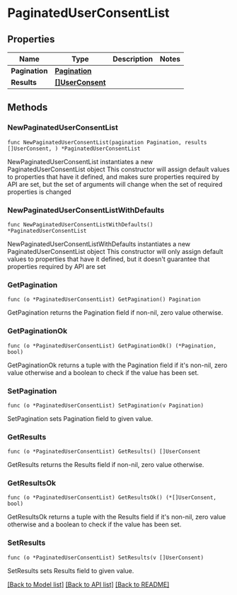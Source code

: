 # PaginatedUserConsentList

## Properties

Name | Type | Description | Notes
------------ | ------------- | ------------- | -------------
**Pagination** | [**Pagination**](Pagination.md) |  | 
**Results** | [**[]UserConsent**](UserConsent.md) |  | 

## Methods

### NewPaginatedUserConsentList

`func NewPaginatedUserConsentList(pagination Pagination, results []UserConsent, ) *PaginatedUserConsentList`

NewPaginatedUserConsentList instantiates a new PaginatedUserConsentList object
This constructor will assign default values to properties that have it defined,
and makes sure properties required by API are set, but the set of arguments
will change when the set of required properties is changed

### NewPaginatedUserConsentListWithDefaults

`func NewPaginatedUserConsentListWithDefaults() *PaginatedUserConsentList`

NewPaginatedUserConsentListWithDefaults instantiates a new PaginatedUserConsentList object
This constructor will only assign default values to properties that have it defined,
but it doesn't guarantee that properties required by API are set

### GetPagination

`func (o *PaginatedUserConsentList) GetPagination() Pagination`

GetPagination returns the Pagination field if non-nil, zero value otherwise.

### GetPaginationOk

`func (o *PaginatedUserConsentList) GetPaginationOk() (*Pagination, bool)`

GetPaginationOk returns a tuple with the Pagination field if it's non-nil, zero value otherwise
and a boolean to check if the value has been set.

### SetPagination

`func (o *PaginatedUserConsentList) SetPagination(v Pagination)`

SetPagination sets Pagination field to given value.


### GetResults

`func (o *PaginatedUserConsentList) GetResults() []UserConsent`

GetResults returns the Results field if non-nil, zero value otherwise.

### GetResultsOk

`func (o *PaginatedUserConsentList) GetResultsOk() (*[]UserConsent, bool)`

GetResultsOk returns a tuple with the Results field if it's non-nil, zero value otherwise
and a boolean to check if the value has been set.

### SetResults

`func (o *PaginatedUserConsentList) SetResults(v []UserConsent)`

SetResults sets Results field to given value.



[[Back to Model list]](../README.md#documentation-for-models) [[Back to API list]](../README.md#documentation-for-api-endpoints) [[Back to README]](../README.md)


